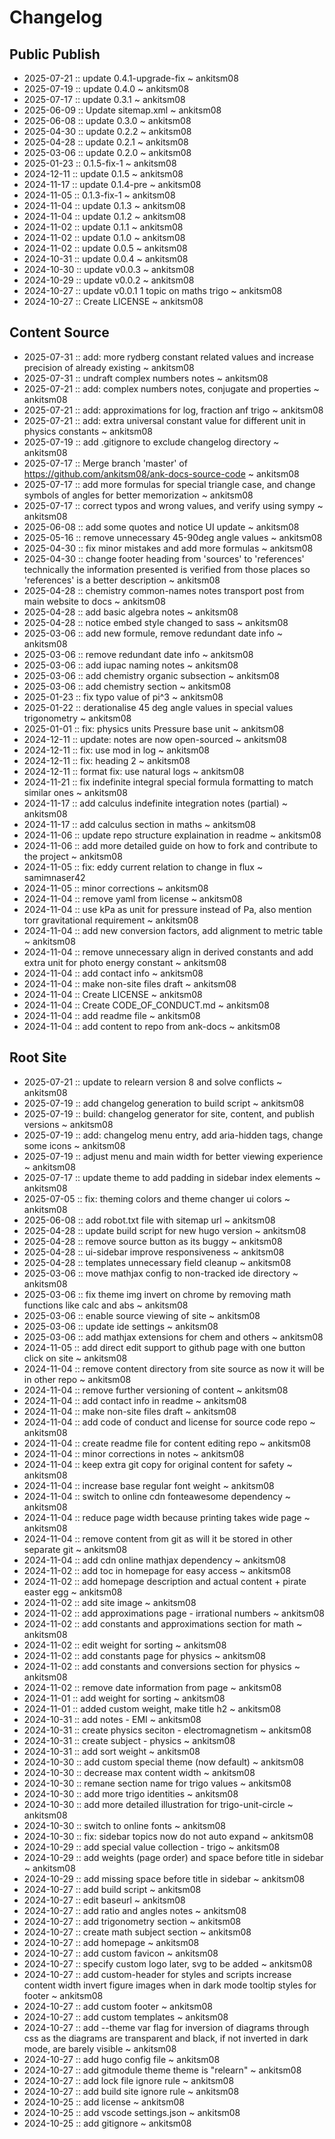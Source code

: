 # Changelog

## Public Publish
 * 2025-07-21 :: update 0.4.1-upgrade-fix   ~ ankitsm08
 * 2025-07-19 :: update 0.4.0   ~ ankitsm08
 * 2025-07-17 :: update 0.3.1   ~ ankitsm08
 * 2025-06-09 :: Update sitemap.xml   ~ ankitsm08
 * 2025-06-08 :: update 0.3.0   ~ ankitsm08
 * 2025-04-30 :: update 0.2.2   ~ ankitsm08
 * 2025-04-28 :: update 0.2.1   ~ ankitsm08
 * 2025-03-06 :: update 0.2.0   ~ ankitsm08
 * 2025-01-23 :: 0.1.5-fix-1   ~ ankitsm08
 * 2024-12-11 :: update 0.1.5   ~ ankitsm08
 * 2024-11-17 :: update 0.1.4-pre   ~ ankitsm08
 * 2024-11-05 :: 0.1.3-fix-1   ~ ankitsm08
 * 2024-11-04 :: update 0.1.3   ~ ankitsm08
 * 2024-11-04 :: update 0.1.2   ~ ankitsm08
 * 2024-11-02 :: update 0.1.1   ~ ankitsm08
 * 2024-11-02 :: update 0.1.0   ~ ankitsm08
 * 2024-11-02 :: update 0.0.5   ~ ankitsm08
 * 2024-10-31 :: update 0.0.4   ~ ankitsm08
 * 2024-10-30 :: update v0.0.3   ~ ankitsm08
 * 2024-10-29 :: update v0.0.2   ~ ankitsm08
 * 2024-10-27 :: update v0.0.1 1 topic on maths trigo   ~ ankitsm08
 * 2024-10-27 :: Create LICENSE   ~ ankitsm08

## Content Source
 * 2025-07-31 :: add: more rydberg constant related values and increase precision of already existing   ~ ankitsm08
 * 2025-07-31 :: undraft complex numbers notes   ~ ankitsm08
 * 2025-07-21 :: add: complex numbers notes, conjugate and properties   ~ ankitsm08
 * 2025-07-21 :: add: approximations for log, fraction anf trigo   ~ ankitsm08
 * 2025-07-21 :: add: extra universal constant value for different unit in physics constants   ~ ankitsm08
 * 2025-07-19 :: add .gitignore to exclude changelog directory   ~ ankitsm08
 * 2025-07-17 :: Merge branch 'master' of https://github.com/ankitsm08/ank-docs-source-code   ~ ankitsm08
 * 2025-07-17 :: add more formulas for special triangle case, and change symbols of angles for better memorization   ~ ankitsm08
 * 2025-07-17 :: correct typos and wrong values, and verify using sympy   ~ ankitsm08
 * 2025-06-08 :: add some quotes and notice UI update   ~ ankitsm08
 * 2025-05-16 :: remove unnecessary 45-90deg angle values   ~ ankitsm08
 * 2025-04-30 :: fix minor mistakes and add more formulas   ~ ankitsm08
 * 2025-04-30 :: change footer heading from 'sources' to 'references' technically the information presented is verified from those places so 'references' is a better description   ~ ankitsm08
 * 2025-04-28 :: chemistry common-names notes transport post from main website to docs   ~ ankitsm08
 * 2025-04-28 :: add basic algebra notes   ~ ankitsm08
 * 2025-04-28 :: notice embed style changed to sass   ~ ankitsm08
 * 2025-03-06 :: add new formule, remove redundant date info   ~ ankitsm08
 * 2025-03-06 :: remove redundant date info   ~ ankitsm08
 * 2025-03-06 :: add iupac naming notes   ~ ankitsm08
 * 2025-03-06 :: add chemistry organic subsection   ~ ankitsm08
 * 2025-03-06 :: add chemistry section   ~ ankitsm08
 * 2025-01-23 :: fix typo value of pi^3   ~ ankitsm08
 * 2025-01-22 :: derationalise 45 deg angle values in special values trigonometry   ~ ankitsm08
 * 2025-01-01 :: fix: physics units Pressure base unit   ~ ankitsm08
 * 2024-12-11 :: update: notes are now open-sourced   ~ ankitsm08
 * 2024-12-11 :: fix: use mod in log   ~ ankitsm08
 * 2024-12-11 :: fix: heading 2   ~ ankitsm08
 * 2024-12-11 :: format fix: use natural logs   ~ ankitsm08
 * 2024-11-21 :: fix indefinite integral special formula formatting to match similar ones   ~ ankitsm08
 * 2024-11-17 :: add calculus indefinite integration notes (partial)   ~ ankitsm08
 * 2024-11-17 :: add calculus section in maths   ~ ankitsm08
 * 2024-11-06 :: update repo structure explaination in readme   ~ ankitsm08
 * 2024-11-06 :: add more detailed guide on how to fork and contribute to the project   ~ ankitsm08
 * 2024-11-05 :: fix: eddy current relation to change in flux   ~ samimnaser42
 * 2024-11-05 :: minor corrections   ~ ankitsm08
 * 2024-11-04 :: remove yaml from license   ~ ankitsm08
 * 2024-11-04 :: use kPa as unit for pressure instead of Pa, also mention torr gravitational requirement   ~ ankitsm08
 * 2024-11-04 :: add new conversion factors, add alignment to metric table   ~ ankitsm08
 * 2024-11-04 :: remove unnecessary align in derived constants and add extra unit for photo energy constant   ~ ankitsm08
 * 2024-11-04 :: add contact info   ~ ankitsm08
 * 2024-11-04 :: make non-site files draft   ~ ankitsm08
 * 2024-11-04 :: Create LICENSE   ~ ankitsm08
 * 2024-11-04 :: Create CODE_OF_CONDUCT.md   ~ ankitsm08
 * 2024-11-04 :: add readme file   ~ ankitsm08
 * 2024-11-04 :: add content to repo from ank-docs   ~ ankitsm08

## Root Site
 * 2025-07-21 :: update to relearn version 8 and solve conflicts   ~ ankitsm08
 * 2025-07-19 :: add changelog generation to build script   ~ ankitsm08
 * 2025-07-19 :: build: changelog generator for site, content, and publish versions   ~ ankitsm08
 * 2025-07-19 :: add: changelog menu entry, add aria-hidden tags, change some icons   ~ ankitsm08
 * 2025-07-19 :: adjust menu and main width for better viewing experience   ~ ankitsm08
 * 2025-07-17 :: update theme to add padding in sidebar index elements   ~ ankitsm08
 * 2025-07-05 :: fix: theming colors and theme changer ui colors   ~ ankitsm08
 * 2025-06-08 :: add robot.txt file with sitemap url   ~ ankitsm08
 * 2025-04-28 :: update build script for new hugo version   ~ ankitsm08
 * 2025-04-28 :: remove source button as its buggy   ~ ankitsm08
 * 2025-04-28 :: ui-sidebar improve responsiveness   ~ ankitsm08
 * 2025-04-28 :: templates unnecessary field cleanup   ~ ankitsm08
 * 2025-03-06 :: move mathjax config to non-tracked ide directory   ~ ankitsm08
 * 2025-03-06 :: fix theme img invert on chrome by removing math functions like calc and abs   ~ ankitsm08
 * 2025-03-06 :: enable source viewing of site   ~ ankitsm08
 * 2025-03-06 :: update ide settings   ~ ankitsm08
 * 2025-03-06 :: add mathjax extensions for chem and others   ~ ankitsm08
 * 2024-11-05 :: add direct edit support to github page with one button click on site   ~ ankitsm08
 * 2024-11-04 :: remove content directory from site source as now it will be in other repo   ~ ankitsm08
 * 2024-11-04 :: remove further versioning of content   ~ ankitsm08
 * 2024-11-04 :: add contact info in readme   ~ ankitsm08
 * 2024-11-04 :: make non-site files draft   ~ ankitsm08
 * 2024-11-04 :: add code of conduct and license for source code repo   ~ ankitsm08
 * 2024-11-04 :: create readme file for content editing repo   ~ ankitsm08
 * 2024-11-04 :: minor corrections in notes   ~ ankitsm08
 * 2024-11-04 :: keep extra git copy for original content for safety   ~ ankitsm08
 * 2024-11-04 :: increase base regular font weight   ~ ankitsm08
 * 2024-11-04 :: switch to online cdn fonteawesome dependency   ~ ankitsm08
 * 2024-11-04 :: reduce page width because printing takes wide page   ~ ankitsm08
 * 2024-11-04 :: remove content from git as will it be stored in other separate git   ~ ankitsm08
 * 2024-11-04 :: add cdn online mathjax dependency   ~ ankitsm08
 * 2024-11-02 :: add toc in homepage for easy access   ~ ankitsm08
 * 2024-11-02 :: add homepage description and actual content + pirate easter egg   ~ ankitsm08
 * 2024-11-02 :: add site image   ~ ankitsm08
 * 2024-11-02 :: add approximations page - irrational numbers   ~ ankitsm08
 * 2024-11-02 :: add constants and approximations section for math   ~ ankitsm08
 * 2024-11-02 :: edit weight for sorting   ~ ankitsm08
 * 2024-11-02 :: add constants page for physics   ~ ankitsm08
 * 2024-11-02 :: add constants and conversions section for physics   ~ ankitsm08
 * 2024-11-02 :: remove date information from page   ~ ankitsm08
 * 2024-11-01 :: add weight for sorting   ~ ankitsm08
 * 2024-11-01 :: added custom weight, make title h2   ~ ankitsm08
 * 2024-10-31 :: add notes - EMI   ~ ankitsm08
 * 2024-10-31 :: create physics seciton - electromagnetism   ~ ankitsm08
 * 2024-10-31 :: create subject - physics   ~ ankitsm08
 * 2024-10-31 :: add sort weight   ~ ankitsm08
 * 2024-10-30 :: add custom special theme (now default)   ~ ankitsm08
 * 2024-10-30 :: decrease max content width   ~ ankitsm08
 * 2024-10-30 :: remane section name for trigo values   ~ ankitsm08
 * 2024-10-30 :: add more trigo identities   ~ ankitsm08
 * 2024-10-30 :: add more detailed illustration for trigo-unit-circle   ~ ankitsm08
 * 2024-10-30 :: switch to online fonts   ~ ankitsm08
 * 2024-10-30 :: fix: sidebar topics now do not auto expand   ~ ankitsm08
 * 2024-10-29 :: add special value collection - trigo   ~ ankitsm08
 * 2024-10-29 :: add weights (page order) and space before title in sidebar   ~ ankitsm08
 * 2024-10-29 :: add missing space before title in sidebar   ~ ankitsm08
 * 2024-10-27 :: add build script   ~ ankitsm08
 * 2024-10-27 :: edit baseurl   ~ ankitsm08
 * 2024-10-27 :: add ratio and angles notes   ~ ankitsm08
 * 2024-10-27 :: add trigonometry section   ~ ankitsm08
 * 2024-10-27 :: create math subject section   ~ ankitsm08
 * 2024-10-27 :: add homepage   ~ ankitsm08
 * 2024-10-27 :: add custom favicon   ~ ankitsm08
 * 2024-10-27 :: specify custom logo later, svg to be added   ~ ankitsm08
 * 2024-10-27 :: add custom-header for styles and scripts increase content width invert figure images when in dark mode tooltip styles for footer   ~ ankitsm08
 * 2024-10-27 :: add custom footer   ~ ankitsm08
 * 2024-10-27 :: add custom templates   ~ ankitsm08
 * 2024-10-27 :: add --theme var flag for inversion of diagrams through css as the diagrams are transparent and black, if not inverted in dark mode, are barely visible   ~ ankitsm08
 * 2024-10-27 :: add hugo config file   ~ ankitsm08
 * 2024-10-27 :: add gitmodule theme theme is "relearn"   ~ ankitsm08
 * 2024-10-27 :: add lock file ignore rule   ~ ankitsm08
 * 2024-10-27 :: add build site ignore rule   ~ ankitsm08
 * 2024-10-25 :: add license   ~ ankitsm08
 * 2024-10-25 :: add vscode settings.json   ~ ankitsm08
 * 2024-10-25 :: add gitignore   ~ ankitsm08
